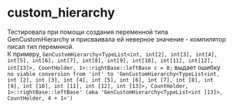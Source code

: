 # custom_hierarchy

Тестировала при помощи создания переменной типа GenCustomHierarchy<some args> и присваивала ей неверное значение - компилятор писал тип перемнной. \
К примеру, ```GenCustomHierarchy<TypeList<int, int[2], int[3], int[4], int[5], int[6], int[7], int[8], int[9], int[10], int[11], int[12], int[13]>, CountHolder, 1>::rightBase::leftBase c = 8;``` выдает ошибку ```no viable conversion from 'int' to 'GenCustomHierarchy<TypeList<int, int [2], int [3], int [4], int [5], int [6], int [7], int [8], int [9], int [10], int [11], int [12], int [13]>, CountHolder, 1>::rightBase::leftBase' (aka 'GenCustomHierarchy<TypeList<int [13]>, CountHolder, 4 + 1>')```
